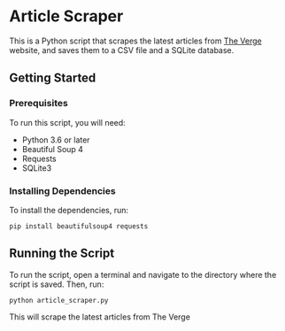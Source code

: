 # Article Scraper

This is a Python script that scrapes the latest articles from [The Verge](https://www.theverge.com/) website, and saves them to a CSV file and a SQLite database. 

## Getting Started

### Prerequisites

To run this script, you will need:

- Python 3.6 or later
- Beautiful Soup 4
- Requests
- SQLite3

### Installing Dependencies

To install the dependencies, run:

```
pip install beautifulsoup4 requests
```

## Running the Script

To run the script, open a terminal and navigate to the directory where the script is saved. Then, run:

```
python article_scraper.py
```

This will scrape the latest articles from The Verge
